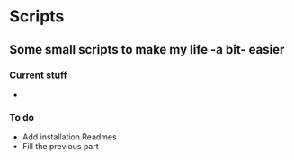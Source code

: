 # Scripts
## Some small scripts to make my life -a bit- easier

### Current stuff
* 

### To do
* Add installation Readmes
* Fill the previous part
